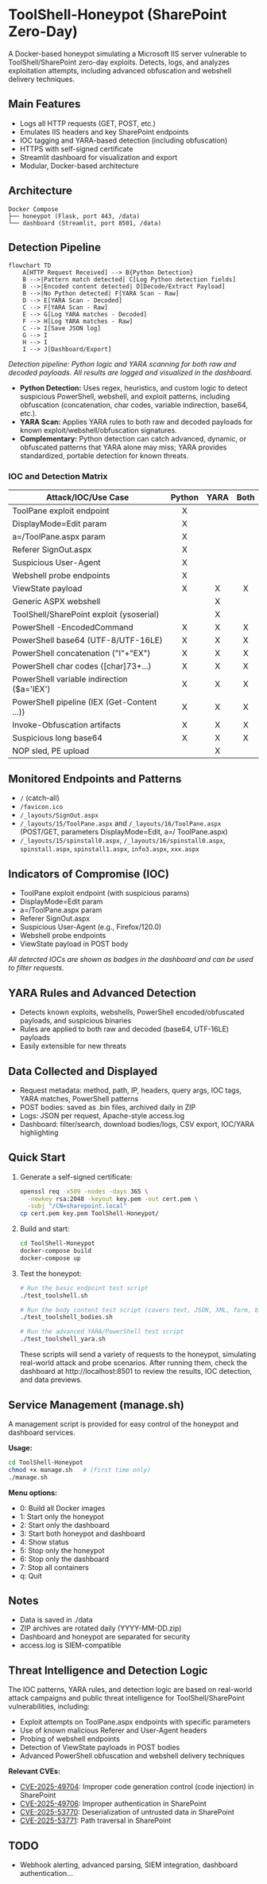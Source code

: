 # ToolShell-Honeypot (SharePoint Zero-Day)

A Docker-based honeypot simulating a Microsoft IIS server vulnerable to ToolShell/SharePoint zero-day exploits. Detects, logs, and analyzes exploitation attempts, including advanced obfuscation and webshell delivery techniques.

## Main Features
- Logs all HTTP requests (GET, POST, etc.)
- Emulates IIS headers and key SharePoint endpoints
- IOC tagging and YARA-based detection (including obfuscation)
- HTTPS with self-signed certificate
- Streamlit dashboard for visualization and export
- Modular, Docker-based architecture

## Architecture
```
Docker Compose
├── honeypot (Flask, port 443, /data)
└── dashboard (Streamlit, port 8501, /data)
```

## Detection Pipeline

```mermaid
flowchart TD
    A[HTTP Request Received] --> B{Python Detection}
    B -->|Pattern match detected| C[Log Python detection fields]
    B -->|Encoded content detected| D[Decode/Extract Payload]
    B -->|No Python detected| F[YARA Scan - Raw]
    D --> E[YARA Scan - Decoded]
    C --> F[YARA Scan - Raw]
    E --> G[Log YARA matches - Decoded]
    F --> H[Log YARA matches - Raw]
    C --> I[Save JSON log]
    G --> I
    H --> I
    I --> J[Dashboard/Export]
```
*Detection pipeline: Python logic and YARA scanning for both raw and decoded payloads. All results are logged and visualized in the dashboard.*

- **Python Detection:** Uses regex, heuristics, and custom logic to detect suspicious PowerShell, webshell, 
and exploit patterns, including obfuscation (concatenation, char codes, variable indirection, base64, etc.).
- **YARA Scan:** Applies YARA rules to both raw and decoded payloads for known exploit/webshell/obfuscation 
signatures.
- **Complementary:** Python detection can catch advanced, dynamic, or obfuscated patterns that YARA alone may 
miss; YARA provides standardized, portable detection for known threats.


### IOC and Detection Matrix
| Attack/IOC/Use Case                        | Python | YARA | Both |
|--------------------------------------------|:------:|:----:|:----:|
| ToolPane exploit endpoint                  |   X    |      |      |
| DisplayMode=Edit param                     |   X    |      |      |
| a=/ToolPane.aspx param                     |   X    |      |      |
| Referer SignOut.aspx                       |   X    |      |      |
| Suspicious User-Agent                      |   X    |      |      |
| Webshell probe endpoints                   |   X    |      |      |
| ViewState payload                          |   X    |  X   |  X   |
| Generic ASPX webshell                      |        |  X   |      |
| ToolShell/SharePoint exploit (ysoserial)   |        |  X   |      |
| PowerShell -EncodedCommand                 |   X    |  X   |  X   |
| PowerShell base64 (UTF-8/UTF-16LE)         |   X    |  X   |  X   |
| PowerShell concatenation ("I"+"EX")        |   X    |  X   |  X   |
| PowerShell char codes ([char]73+...)       |   X    |  X   |  X   |
| PowerShell variable indirection ($a='IEX') |   X    |  X   |  X   |
| PowerShell pipeline (IEX (Get-Content ...))|   X    |  X   |  X   |
| Invoke-Obfuscation artifacts               |   X    |  X   |  X   |
| Suspicious long base64                     |   X    |  X   |  X   |
| NOP sled, PE upload                        |        |  X   |      |

## Monitored Endpoints and Patterns
- `/` (catch-all)
- `/favicon.ico`
- `/_layouts/SignOut.aspx`
- `/_layouts/15/ToolPane.aspx` and `/_layouts/16/ToolPane.aspx` (POST/GET, parameters DisplayMode=Edit, a=/
ToolPane.aspx)
- `/_layouts/15/spinstall0.aspx`, `/_layouts/16/spinstall0.aspx`, `spinstall.aspx`, `spinstall1.aspx`, `info3.aspx`, `xxx.aspx`

## Indicators of Compromise (IOC)
- ToolPane exploit endpoint (with suspicious params)
- DisplayMode=Edit param
- a=/ToolPane.aspx param
- Referer SignOut.aspx
- Suspicious User-Agent (e.g., Firefox/120.0)
- Webshell probe endpoints
- ViewState payload in POST body

*All detected IOCs are shown as badges in the dashboard and can be used to filter requests.*

## YARA Rules and Advanced Detection
- Detects known exploits, webshells, PowerShell encoded/obfuscated payloads, and suspicious binaries
- Rules are applied to both raw and decoded (base64, UTF-16LE) payloads
- Easily extensible for new threats

## Data Collected and Displayed
- Request metadata: method, path, IP, headers, query args, IOC tags, YARA matches, PowerShell patterns
- POST bodies: saved as .bin files, archived daily in ZIP
- Logs: JSON per request, Apache-style access.log
- Dashboard: filter/search, download bodies/logs, CSV export, IOC/YARA highlighting

## Quick Start
1. Generate a self-signed certificate:
   ```bash
   openssl req -x509 -nodes -days 365 \
     -newkey rsa:2048 -keyout key.pem -out cert.pem \
     -subj "/CN=sharepoint.local"
   cp cert.pem key.pem ToolShell-Honeypot/
   ```
2. Build and start:
   ```bash
   cd ToolShell-Honeypot
   docker-compose build
   docker-compose up
   ```
3. Test the honeypot:
   ```bash
   # Run the basic endpoint test script
   ./test_toolshell.sh

   # Run the body content test script (covers text, JSON, XML, form, binary, and IOC cases)
   ./test_toolshell_bodies.sh

   # Run the advanced YARA/PowerShell test script
   ./test_toolshell_yara.sh
   ```
   These scripts will send a variety of requests to the honeypot, simulating real-world attack and probe scenarios. After running them, check the dashboard at http://localhost:8501 to review the results, IOC detection, and data previews.

## Service Management (manage.sh)
A management script is provided for easy control of the honeypot and dashboard services.

**Usage:**
```bash
cd ToolShell-Honeypot
chmod +x manage.sh   # (first time only)
./manage.sh
```

**Menu options:**
- 0: Build all Docker images
- 1: Start only the honeypot
- 2: Start only the dashboard
- 3: Start both honeypot and dashboard
- 4: Show status
- 5: Stop only the honeypot
- 6: Stop only the dashboard
- 7: Stop all containers
- q: Quit



## Notes
- Data is saved in ./data
- ZIP archives are rotated daily (YYYY-MM-DD.zip)
- Dashboard and honeypot are separated for security
- access.log is SIEM-compatible

## Threat Intelligence and Detection Logic
The IOC patterns, YARA rules, and detection logic are based on real-world attack campaigns and public threat intelligence for ToolShell/SharePoint vulnerabilities, including:
- Exploit attempts on ToolPane.aspx endpoints with specific parameters
- Use of known malicious Referer and User-Agent headers
- Probing of webshell endpoints
- Detection of ViewState payloads in POST bodies
- Advanced PowerShell obfuscation and webshell delivery techniques

**Relevant CVEs:**
- [CVE-2025-49704](https://www.cve.org/CVERecord?id=CVE-2025-49704): Improper code generation control (code injection) in SharePoint
- [CVE-2025-49706](https://www.cve.org/CVERecord?id=CVE-2025-49706): Improper authentication in SharePoint
- [CVE-2025-53770](https://www.cve.org/CVERecord?id=CVE-2025-53770): Deserialization of untrusted data in SharePoint
- [CVE-2025-53771](https://msrc.microsoft.com/update-guide/vulnerability/CVE-2025-53771): Path traversal in SharePoint


## TODO
- Webhook alerting, advanced parsing, SIEM integration, dashboard authentication... 